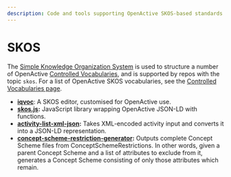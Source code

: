 ```yaml
---
description: Code and tools supporting OpenActive SKOS-based standards.
---
```


# SKOS

The [Simple Knowledge Organization System](https://en.wikipedia.org/wiki/Simple\_Knowledge\_Organization\_System) is used to structure a number of OpenActive [Controlled Vocabularies](https://en.wikipedia.org/wiki/Controlled\_vocabulary), and is supported by repos with the topic `skos`. For a list of OpenActive SKOS vocabularies, see the [Controlled Vocabularies page](controlled-vocabularies.md).

* [**iqvoc**](https://github.com/openactive/iqvoc): A SKOS editor, customised for OpenActive use.
* [**skos.js**](https://github.com/openactive/skos.js)**:** JavaScript library wrapping OpenActive JSON-LD with functions.
* [**activity-list-xml-json**](https://github.com/openactive/activity-list-xml-json)**:** Takes XML-encoded activity input and converts it into a JSON-LD representation.
* [**concept-scheme-restriction-generator**](https://github.com/openactive/concept-scheme-restriction-generator)**:** Outputs complete Concept Scheme files from ConceptSchemeRestrictions. In other words, given a parent Concept Scheme and a list of attributes to exclude from it, generates a Concept Scheme consisting of only those attributes which remain.

